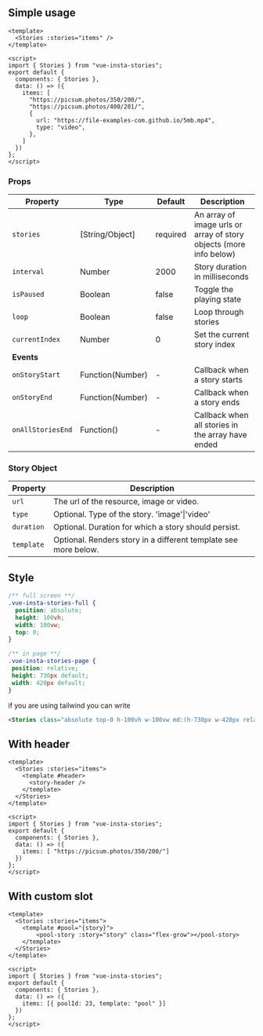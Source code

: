 ## Simple usage
```vue
<template>
  <Stories :stories="items" />
</template>

<script>
import { Stories } from "vue-insta-stories";
export default {
  components: { Stories },
  data: () => ({
    items: [
      "https://picsum.photos/350/200/",
      "https://picsum.photos/400/201/",
      {
        url: "https://file-examples-com.github.io/5mb.mp4",
        type: "video",
      },
    ]
  })
};
</script>
```

### Props
| Property          | Type             | Default  | Description                                                        |
|-------------------|------------------|----------|--------------------------------------------------------------------|
| `stories`         | [String/Object]  | required | An array of image urls or array of story objects (more info below) |
| `interval`        | Number           | 2000     | Story duration in milliseconds                                     |
| `isPaused`        | Boolean          | false    | Toggle the playing state                                           |
| `loop`            | Boolean          | false    | Loop through stories
| `currentIndex`    | Number           | 0        | Set the current story index       
| **Events**        |                  |          |                                                                    |
| `onStoryStart`    | Function(Number) | -        | Callback when a story starts                                       |
| `onStoryEnd`      | Function(Number) | -        | Callback when a story ends                                         |
| `onAllStoriesEnd` | Function()       | -        | Callback when all stories in the array have ended                  |

### Story Object
| Property   | Description                                                     |
|------------|-----------------------------------------------------------------|
| `url`      | The url of the resource, image or video.                        |
| `type`     | Optional. Type of the story. 'image'\|'video'                   |
| `duration` | Optional. Duration for which a story should persist.            |
| `template` | Optional. Renders story in a different template see more below. |

## Style
```scss
/** full screen **/
.vue-insta-stories-full {
  position: absolute;
  height: 100vh;
  width: 100vw;
  top: 0;
}

/** in page **/
.vue-insta-stories-page {
 position: relative;
 height: 730px default;
 width: 420px default;
}
```
if you are using tailwind you can write 
```html
<Stories class="absolute top-0 h-100vh w-100vw md:(h-730px w-420px relative)" />
```

## With header
```vue
<template>
  <Stories :stories="items">
    <template #header>
      <story-header />
    </template>
  </Stories>
</template>

<script>
import { Stories } from "vue-insta-stories";
export default {
  components: { Stories },
  data: () => ({
    items: [ "https://picsum.photos/350/200/"]
  })
};
</script>
```

## With custom slot
```vue
<template>
  <Stories :stories="items">
    <template #pool="{story}">
        <pool-story :story="story" class="flex-grow"></pool-story>
    </template>
  </Stories>
</template>

<script>
import { Stories } from "vue-insta-stories";
export default {
  components: { Stories },
  data: () => ({
    items: [{ poolId: 23, template: "pool" }]
  })
};
</script>
```